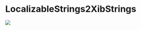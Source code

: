 # LocalizableStrings2XibStrings

![](https://github.com/ishkawa/LocalizableStrings2XibStrings/demo.gif)
